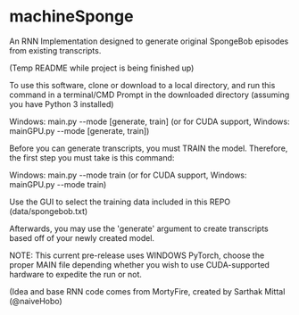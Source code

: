 # machineSponge
An RNN Implementation designed to generate original SpongeBob episodes from existing transcripts.

(Temp README while project is being finished up)

To use this software, clone or download to a local directory, and run this command in a terminal/CMD Prompt in the downloaded directory (assuming you have Python 3 installed)

Windows: main.py --mode [generate, train] (or for CUDA support, Windows: mainGPU.py --mode [generate, train])

Before you can generate transcripts, you must TRAIN the model. Therefore, the first step you must take is this command:

Windows: main.py --mode train (or for CUDA support, Windows: mainGPU.py --mode train)

Use the GUI to select the training data included in this REPO (data/spongebob.txt)

Afterwards, you may use the 'generate' argument to create transcripts based off of your newly created model.

NOTE: This current pre-release uses WINDOWS PyTorch, choose the proper MAIN file depending whether you wish to use CUDA-supported hardware to expedite the run or not.

(Idea and base RNN code comes from MortyFire, created by Sarthak Mittal (@naiveHobo)

